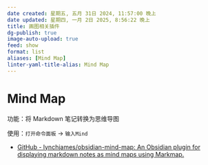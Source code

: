 ```yaml
---
date created: 星期五, 五月 31日 2024, 11:57:00 晚上
date updated: 星期四, 一月 2日 2025, 8:56:22 晚上
title: 画图相关插件
dg-publish: true
image-auto-upload: true
feed: show
format: list
aliases: [Mind Map]
linter-yaml-title-alias: Mind Map
---
```


# Mind Map

功能：将 Markdown 笔记转换为思维导图

使用：`打开命令面板` → `输入Mind`

- [GitHub - lynchjames/obsidian-mind-map: An Obsidian plugin for displaying markdown notes as mind maps using Markmap.](https://github.com/lynchjames/obsidian-mind-map)
